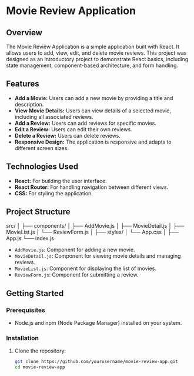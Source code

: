 # Movie Review Application

## Overview

The Movie Review Application is a simple  application built with React. It allows users to add, view, edit, and delete movie reviews. This project was designed as an introductory project to demonstrate React basics, including state management, component-based architecture, and form handling.

## Features

- **Add a Movie:** Users can add a new movie by providing a title and description.
- **View Movie Details:** Users can view details of a selected movie, including all associated reviews.
- **Add a Review:** Users can add reviews for specific movies.
- **Edit a Review:** Users can edit their own reviews.
- **Delete a Review:** Users can delete reviews.
- **Responsive Design:** The application is responsive and adapts to different screen sizes.

## Technologies Used

- **React:** For building the user interface.
- **React Router:** For handling navigation between different views.
- **CSS:** For styling the application.

## Project Structure
src/
│
├── components/
│ ├── AddMovie.js
│ ├── MovieDetail.js
│ ├── MovieList.js
│ └── ReviewForm.js
│
├── styles/
│ └── App.css
│
├── App.js
└── index.js


- `AddMovie.js`: Component for adding a new movie.
- `MovieDetail.js`: Component for viewing movie details and managing reviews.
- `MovieList.js`: Component for displaying the list of movies.
- `ReviewForm.js`: Component for submitting a review.

## Getting Started

### Prerequisites

- Node.js and npm (Node Package Manager) installed on your system.

### Installation

1. Clone the repository:

   ```bash
   git clone https://github.com/yourusername/movie-review-app.git
   cd movie-review-app

